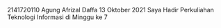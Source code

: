 2141720110 Agung Afrizal Daffa
13 Oktober 2021 Saya Hadir Perkuliahan Teknologi Informasi di Minggu ke 7
